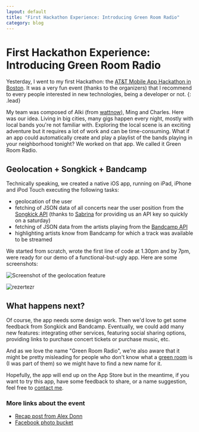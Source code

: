 ```yaml
---
layout: default
title: "First Hackathon Experience: Introducing Green Room Radio"
category: blog
---
```


# First Hackathon Experience: Introducing Green Room Radio

Yesterday, I went to my first Hackathon: the [AT&T Mobile App Hackathon in Boston][1]. 
It was a very fun event (thanks to the organizers) that I recommend to every people interested 
in new technologies, being a developer or not.
{: .lead}

My team was composed of Alki (from [wattnow][2]), Ming and Charles. Here was our idea. Living in 
big cities, many gigs happen every night, mostly with local bands you're not familiar with. Exploring 
the local scene is an exciting adventure but it requires a lot of work and can be time-consuming. 
What if an app could automatically create and play a playlist of the bands playing in your neighborhood 
tonight? We worked on that app. We called it Green Room Radio.

## Geolocation + Songkick + Bandcamp

Technically speaking, we created a native iOS app, running on iPad, iPhone and iPod Touch executing the following tasks:

* geolocation of the user
* fetching of JSON data of all concerts near the user position from the [Songkick API][3] (thanks to [Sabrina][4] for providing us an API key so quickly on a saturday)
* fetching of JSON data from the artists playing from the [Bandcamp API][5]
* highlighting artists know from Bandcamp for which a track was available to be streamed

We started from scratch, wrote the first line of code at 1.30pm and by 7pm, were ready for our demo of a functional-but-ugly app. 
Here are some screenshots:

![Screenshot of the geolocation feature](../../assets/images/screenshot-green-room-radio-1.png "Geolocation and list of tonight's concerts in the area")

![rezertezr](../../assets/images/screenshot-green-room-radio-2.png "rezr")

## What happens next?

Of course, the app needs some design work. Then we'd love to get some feedback from Songkick and Bandcamp. 
Eventually, we could add many new features: integrating other services, featuring social sharing options, 
providing links to purchase concert tickets or purchase music, etc.

And as we love the name "Green Room Radio", we're also aware that it might be pretty misleading for people 
who don't know what a [green room][6] is (I was part of them) so we might have to find a new name for it.

Hopefully, the app will end up on the App Store but in the meantime, if you want to try this app, have some feedback to share, or a name suggestion, 
feel free to [contact me][7].

### More links about the event

* [Recap post from Alex Donn][8]
* [Facebook photo bucket][9]


[1]: http://mobileappbos.eventbrite.com/
[2]: http://wattnow.org/
[3]: http://www.songkick.com/developer
[4]: https://twitter.com/saleandro
[5]: http://bandcamp.com/developer
[6]: http://en.wikipedia.org/wiki/Green_room
[7]: http://twitter.com/dirtyhenry
[8]: http://bit.ly/bostonhack
[9]: https://www.facebook.com/media/set/?set=a.272239499489444.63625.151603081553087&amp;type=1